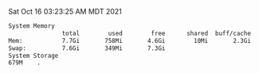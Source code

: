 Sat Oct 16 03:23:25 AM MDT 2021
```bash
System Memory
               total        used        free      shared  buff/cache   available
Mem:           7.7Gi       758Mi       4.6Gi        10Mi       2.3Gi       6.6Gi
Swap:          7.6Gi       349Mi       7.3Gi
System Storage
679M	.
```
```bash
